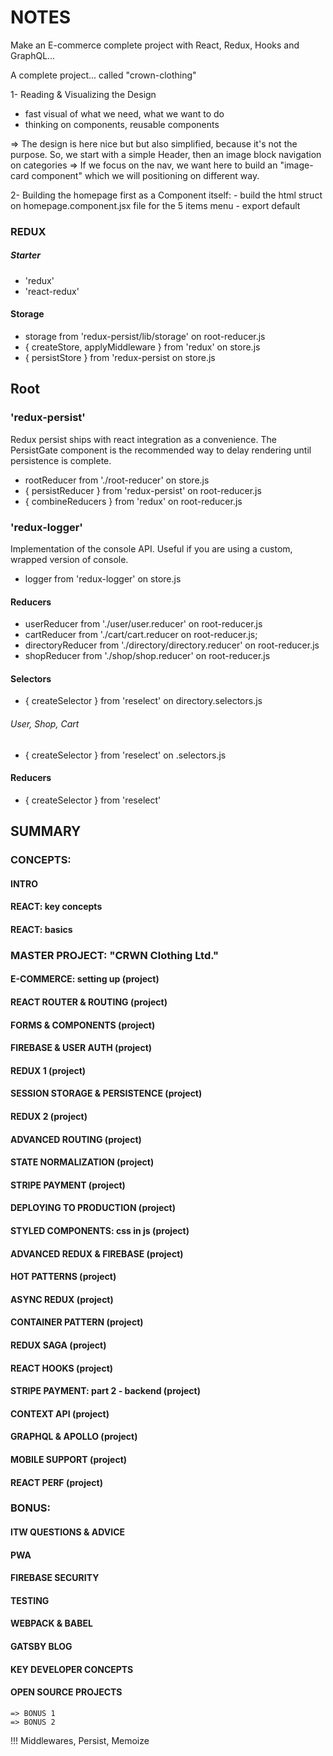 # NOTES 

Make an E-commerce complete project with React, Redux, Hooks and GraphQL...

A complete project... called "crown-clothing"



1- Reading & Visualizing the Design
  - fast visual of what we need, what we want to do 
  - thinking on components, reusable components

  => The design is here nice but but also simplified, because it's not the purpose. So, we start with a simple Header, then an image block navigation on categories
  => If we focus on the nav, we want here to build an "image-card component" which we will positioning on different way.  

  2- Building the homepage first as a Component itself:
    - build the html struct on homepage.component.jsx file for the 5 items menu 
    - export default 







### REDUX 


##### Starter
  - 'redux'
  - 'react-redux'




#### Storage 
  -   storage from 'redux-persist/lib/storage'  on root-reducer.js
  - { createStore, applyMiddleware } from 'redux' on store.js
  - { persistStore } from 'redux-persist   on store.js


## Root
 ### 'redux-persist' 
 Redux persist ships with react integration as a convenience. The PersistGate component is the recommended way to delay rendering until persistence is complete.
  -   rootReducer from './root-reducer'  on store.js
  - { persistReducer } from 'redux-persist'  on root-reducer.js
  - { combineReducers } from 'redux'  on root-reducer.js



### 'redux-logger'
Implementation of the console API. Useful if you are using a custom, wrapped version of console.
  -   logger from 'redux-logger' on store.js




#### Reducers

  -   userReducer from './user/user.reducer'  on root-reducer.js
  -   cartReducer from './cart/cart.reducer  on root-reducer.js;
  -   directoryReducer from './directory/directory.reducer'  on root-reducer.js
  -   shopReducer from './shop/shop.reducer'  on root-reducer.js

####  Selectors
  - { createSelector } from 'reselect' on directory.selectors.js

  ###### User, Shop, Cart
  - { createSelector } from 'reselect' on .selectors.js

#### Reducers
  - { createSelector } from 'reselect'










## SUMMARY 

### CONCEPTS:

  #### INTRO
  #### REACT: key concepts
  #### REACT: basics


### MASTER PROJECT: "CRWN Clothing Ltd."

  #### E-COMMERCE: setting up (project)
  #### REACT ROUTER & ROUTING (project)
  #### FORMS & COMPONENTS (project)
  #### FIREBASE & USER AUTH (project)
  #### REDUX 1 (project)
  #### SESSION STORAGE & PERSISTENCE (project)
  #### REDUX 2 (project)
  #### ADVANCED ROUTING (project)
  #### STATE NORMALIZATION (project)
  #### STRIPE PAYMENT (project)
  #### DEPLOYING TO PRODUCTION (project)
  #### STYLED COMPONENTS: css in js (project)
  #### ADVANCED REDUX & FIREBASE (project)
  #### HOT PATTERNS (project)
  #### ASYNC REDUX (project)
  #### CONTAINER PATTERN (project)
  #### REDUX SAGA (project)
  #### REACT HOOKS (project)
  #### STRIPE PAYMENT: part 2 - backend (project)
  #### CONTEXT API (project)
  #### GRAPHQL & APOLLO (project)
  #### MOBILE SUPPORT (project)
  #### REACT PERF (project)



### BONUS:

  #### ITW QUESTIONS & ADVICE
  #### PWA
  #### FIREBASE SECURITY
  #### TESTING
  #### WEBPACK & BABEL
  #### GATSBY BLOG
  #### KEY DEVELOPER CONCEPTS
  #### OPEN SOURCE PROJECTS
    => BONUS 1
    => BONUS 2























  !!! Middlewares, Persist, Memoize
